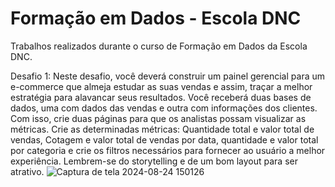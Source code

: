# Formação em Dados - Escola DNC
Trabalhos realizados durante o curso de Formação em Dados da Escola DNC.


Desafio 1:
Neste desafio, você deverá construir um painel gerencial para um e-commerce
que almeja estudar as suas vendas e assim, traçar a melhor estratégia para
alavancar seus resultados.
Você receberá duas bases de dados, uma com dados das vendas e outra com
informações dos clientes. Com isso, crie duas páginas para que os analistas
possam visualizar as métricas.
Crie as determinadas métricas: Quantidade total e valor total de vendas,
Cotagem e valor total de vendas por data, quantidade e valor total por
categoria e crie os filtros necessários para fornecer ao usuário a melhor
experiência. Lembrem-se do storytelling e de um bom layout para ser atrativo.
![Captura de tela 2024-08-24 150126](https://github.com/user-attachments/assets/489eb13b-c11a-4e53-9aa9-a593507dcfd3)
